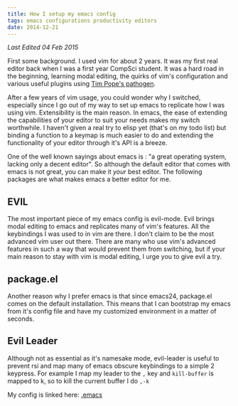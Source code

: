 ```yaml
---
title: How I setup my emacs config
tags: emacs configurations productivity editors
date: 2014-12-21
---
```


_Last Edited 04 Feb 2015_

First some background. I used vim for about 2 years. It was my first real editor back when I was a
first year CompSci student. It was a hard road in the beginning, learning modal editing, the
quirks of vim's configuration and various useful plugins using [Tim Pope's pathogen](https://github.com/tpope/vim-pathogen).

After a few years of vim usage, you could wonder why I switched, especially since I go out of
my way to set up emacs to replicate how I was using vim. Extensibility is the main reason. In
emacs, the ease of extending the capabilities of your editor to suit your needs makes my switch
worthwhile. I haven't given a real try to elisp yet (that's on my todo list) but binding a function
to a keymap is much easier to do and extending the functionality of your editor through it's API is
a breeze.

One of the well known sayings about emacs is : "a great operating system, lacking only a decent editor".
So although the default editor that comes with emacs is not great, you can make it <i>your</i> best editor.
The following packages are what makes emacs a better editor for me.

## EVIL

The most important piece of my emacs config is evil-mode. Evil brings modal editing to emacs and
replicates many of vim's features. All the keybindings I was used to in vim are there. I don't claim
to be the most advanced vim user out there. There are many who use vim's advanced features in
such a way that would prevent them from switching, but if your main reason to stay with vim is modal
editing, I urge you to give evil a try.

## package.el

Another reason why I prefer emacs is that since emacs24, package.el comes on the default installation.
This means that I can bootstrap my emacs from it's config file and have my customized environment in
a matter of seconds.

## Evil Leader

Although not as essential as it's namesake mode, evil-leader is useful to prevent rsi and map many
of emacs obscure keybindings to a simple 2 keypress. For example I map my leader to the `,` key and
`kill-buffer` is mapped to k, so to kill the current buffer I do `,-k`

My config is linked here: [.emacs](https://github.com/jonfk/dotfiles/blob/master/.emacs)
